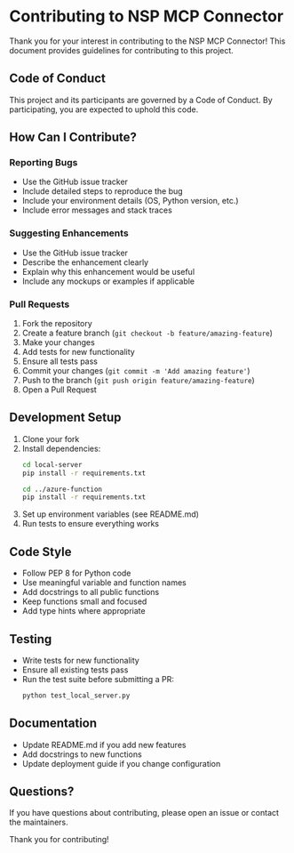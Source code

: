 # Contributing to NSP MCP Connector

Thank you for your interest in contributing to the NSP MCP Connector! This document provides guidelines for contributing to this project.

## Code of Conduct

This project and its participants are governed by a Code of Conduct. By participating, you are expected to uphold this code.

## How Can I Contribute?

### Reporting Bugs

- Use the GitHub issue tracker
- Include detailed steps to reproduce the bug
- Include your environment details (OS, Python version, etc.)
- Include error messages and stack traces

### Suggesting Enhancements

- Use the GitHub issue tracker
- Describe the enhancement clearly
- Explain why this enhancement would be useful
- Include any mockups or examples if applicable

### Pull Requests

1. Fork the repository
2. Create a feature branch (`git checkout -b feature/amazing-feature`)
3. Make your changes
4. Add tests for new functionality
5. Ensure all tests pass
6. Commit your changes (`git commit -m 'Add amazing feature'`)
7. Push to the branch (`git push origin feature/amazing-feature`)
8. Open a Pull Request

## Development Setup

1. Clone your fork
2. Install dependencies:
   ```bash
   cd local-server
   pip install -r requirements.txt
   
   cd ../azure-function
   pip install -r requirements.txt
   ```
3. Set up environment variables (see README.md)
4. Run tests to ensure everything works

## Code Style

- Follow PEP 8 for Python code
- Use meaningful variable and function names
- Add docstrings to all public functions
- Keep functions small and focused
- Add type hints where appropriate

## Testing

- Write tests for new functionality
- Ensure all existing tests pass
- Run the test suite before submitting a PR:
  ```bash
  python test_local_server.py
  ```

## Documentation

- Update README.md if you add new features
- Add docstrings to new functions
- Update deployment guide if you change configuration

## Questions?

If you have questions about contributing, please open an issue or contact the maintainers.

Thank you for contributing! 